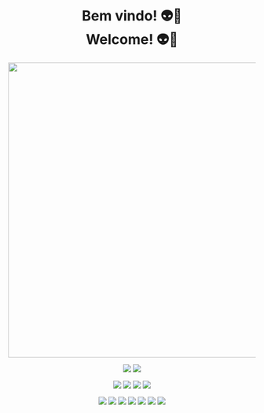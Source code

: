 <h1 align="center"> Bem vindo! 👽🖖 <br> Welcome! 👽🖖</h1>



<p align="center"> <img src="https://media.giphy.com/media/ZVik7pBtu9dNS/giphy.gif" style="width:600px"> </p>

<p align="center"> 
<img src="https://img.shields.io/badge/Firebase-039BE5?style=for-the-badge&logo=Firebase&logoColor=white">  
<img src="https://img.shields.io/badge/mysql-%2300f.svg?style=for-the-badge&logo=mysql&logoColor=white"> 
</p>

<p align="center"> 
<img src="https://img.shields.io/badge/bootstrap-%23563D7C.svg?style=for-the-badge&logo=bootstrap&logoColor=white">
<img src="https://img.shields.io/badge/django-%23092E20.svg?style=for-the-badge&logo=django&logoColor=white"> 
<img src="https://img.shields.io/badge/opencv-%23white.svg?style=for-the-badge&logo=opencv&logoColor=white">
<img src='https://img.shields.io/badge/Java-ED8B00?style=for-the-badge&logo=openjdk&logoColor=white'>
</p>

<p align="center"> 
<img src="https://img.shields.io/badge/c-%2300599C.svg?style=for-the-badge&logo=c&logoColor=white">  
<img src="https://img.shields.io/badge/c++-%2300599C.svg?style=for-the-badge&logo=c%2B%2B&logoColor=white"> 
<img src="https://img.shields.io/badge/css3-%231572B6.svg?style=for-the-badge&logo=css3&logoColor=white"> 
<img src="https://img.shields.io/badge/html5-%23E34F26.svg?style=for-the-badge&logo=html5&logoColor=white"> 
<img src="https://img.shields.io/badge/javascript-%23323330.svg?style=for-the-badge&logo=javascript&logoColor=%23F7DF1E"> 
<img src="https://img.shields.io/badge/php-%23777BB4.svg?style=for-the-badge&logo=php&logoColor=white"> 
<img src="https://img.shields.io/badge/python-3670A0?style=for-the-badge&logo=python&logoColor=ffdd54"> 
</p>


<p align="center"> 
  </p>
<!--
**SouzaMatheus1/SouzaMatheus1** is a ✨ _special_ ✨ repository because its `README.md` (this file) appears on your GitHub profile.

Here are some ideas to get you started:

- 🔭 I’m currently working on ...
- 🌱 I’m currently learning ...
- 👯 I’m looking to collaborate on ...
- 🤔 I’m looking for help with ...
- 💬 Ask me about ...
- 📫 How to reach me: ...
- 😄 Pronouns: ...
- ⚡ Fun fact: ...
-->
